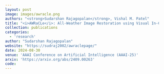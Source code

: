 ```yaml
---
layout: post
image: images/awracle.png
authors: "<strong>Sudarshan Rajagopalan</strong>, Vishal M. Patel"
title: "<i>AWRaCLe</i>: All-Weather Image Restoration using Visual In-Context Learning"
collection: publications
categories: 
  - 'research'
author: "Sudarshan Rajagopalan"
website: "https://sudraj2002/awraclepage/"
date: 2024-08-30
venue: 'AAAI Conference on Artificial Intelligence (AAAI-25)'
arxiv: 'https://arxiv.org/abs/2409.00263'
code: 
---
```

